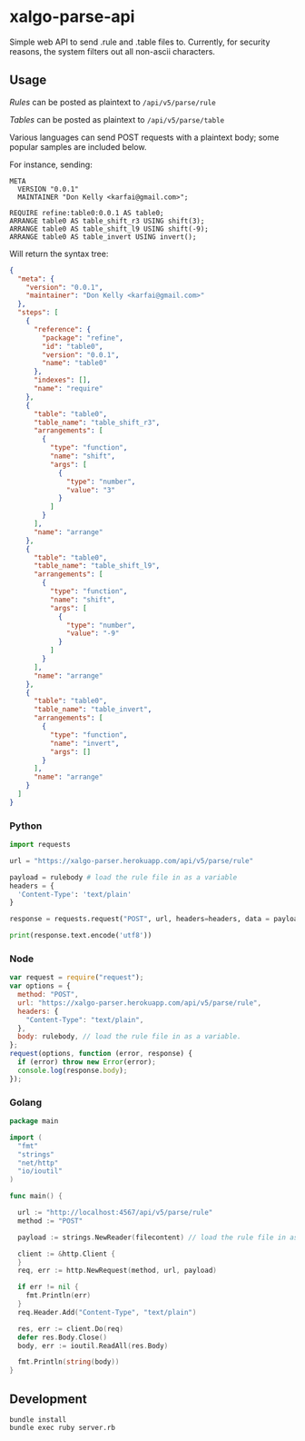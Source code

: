 # xalgo-parse-api

Simple web API to send .rule and .table files to. Currently, for security
reasons, the system filters out all non-ascii characters.

## Usage

_Rules_ can be posted as plaintext to `/api/v5/parse/rule`

_Tables_ can be posted as plaintext to `/api/v5/parse/table`

Various languages can send POST requests with a plaintext body; some popular
samples are included below.

For instance, sending:

```
META
  VERSION "0.0.1"
  MAINTAINER "Don Kelly <karfai@gmail.com>";

REQUIRE refine:table0:0.0.1 AS table0;
ARRANGE table0 AS table_shift_r3 USING shift(3);
ARRANGE table0 AS table_shift_l9 USING shift(-9);
ARRANGE table0 AS table_invert USING invert();
```

Will return the syntax tree:

```json
{
  "meta": {
    "version": "0.0.1",
    "maintainer": "Don Kelly <karfai@gmail.com>"
  },
  "steps": [
    {
      "reference": {
        "package": "refine",
        "id": "table0",
        "version": "0.0.1",
        "name": "table0"
      },
      "indexes": [],
      "name": "require"
    },
    {
      "table": "table0",
      "table_name": "table_shift_r3",
      "arrangements": [
        {
          "type": "function",
          "name": "shift",
          "args": [
            {
              "type": "number",
              "value": "3"
            }
          ]
        }
      ],
      "name": "arrange"
    },
    {
      "table": "table0",
      "table_name": "table_shift_l9",
      "arrangements": [
        {
          "type": "function",
          "name": "shift",
          "args": [
            {
              "type": "number",
              "value": "-9"
            }
          ]
        }
      ],
      "name": "arrange"
    },
    {
      "table": "table0",
      "table_name": "table_invert",
      "arrangements": [
        {
          "type": "function",
          "name": "invert",
          "args": []
        }
      ],
      "name": "arrange"
    }
  ]
}
```

### Python

```py
import requests

url = "https://xalgo-parser.herokuapp.com/api/v5/parse/rule"

payload = rulebody # load the rule file in as a variable
headers = {
  'Content-Type': 'text/plain'
}

response = requests.request("POST", url, headers=headers, data = payload)

print(response.text.encode('utf8'))
```

### Node

```js
var request = require("request");
var options = {
  method: "POST",
  url: "https://xalgo-parser.herokuapp.com/api/v5/parse/rule",
  headers: {
    "Content-Type": "text/plain",
  },
  body: rulebody, // load the rule file in as a variable.
};
request(options, function (error, response) {
  if (error) throw new Error(error);
  console.log(response.body);
});
```

### Golang

```go
package main

import (
  "fmt"
  "strings"
  "net/http"
  "io/ioutil"
)

func main() {

  url := "http://localhost:4567/api/v5/parse/rule"
  method := "POST"

  payload := strings.NewReader(filecontent) // load the rule file in as a variable.

  client := &http.Client {
  }
  req, err := http.NewRequest(method, url, payload)

  if err != nil {
    fmt.Println(err)
  }
  req.Header.Add("Content-Type", "text/plain")

  res, err := client.Do(req)
  defer res.Body.Close()
  body, err := ioutil.ReadAll(res.Body)

  fmt.Println(string(body))
}
```

## Development

```
bundle install
bundle exec ruby server.rb
```
